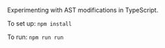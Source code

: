 Experimenting with AST modifications in TypeScript.

To set up: `npm install`

To run: `npm run run`
